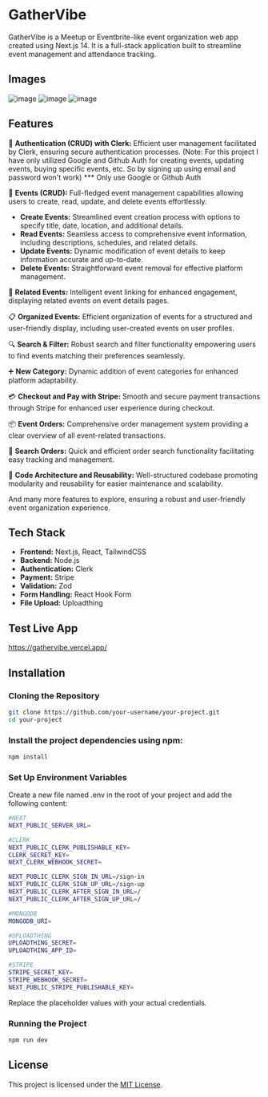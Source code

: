 # GatherVibe

GatherVibe is a Meetup or Eventbrite-like event organization web app created using Next.js 14. It is a full-stack application built to streamline event management and attendance tracking.

## Images
![image](https://github.com/KARNB24/gathervibe/assets/59581104/ba3fb898-a874-48ea-b92d-a349753654e0)
![image](https://github.com/KARNB24/gathervibe/assets/59581104/a0afb115-8db4-4677-9d96-3b1260eb57f6)
![image](https://github.com/KARNB24/gathervibe/assets/59581104/c7fe266a-561c-49f4-bfbc-664f7460e693)



## Features

🔐 **Authentication (CRUD) with Clerk:** Efficient user management facilitated by Clerk, ensuring secure authentication processes. 
    (Note: For this project I have only utilized Google and Github Auth for creating events, updating events, buying specific events, etc. So by signing up using email and password won't work)
    *** Only use Google or Github Auth

📅 **Events (CRUD):** Full-fledged event management capabilities allowing users to create, read, update, and delete events effortlessly.

- **Create Events:** Streamlined event creation process with options to specify title, date, location, and additional details.
- **Read Events:** Seamless access to comprehensive event information, including descriptions, schedules, and related details.
- **Update Events:** Dynamic modification of event details to keep information accurate and up-to-date.
- **Delete Events:** Straightforward event removal for effective platform management.

🔗 **Related Events:** Intelligent event linking for enhanced engagement, displaying related events on event details pages.

📋 **Organized Events:** Efficient organization of events for a structured and user-friendly display, including user-created events on user profiles.

🔍 **Search & Filter:** Robust search and filter functionality empowering users to find events matching their preferences seamlessly.

➕ **New Category:** Dynamic addition of event categories for enhanced platform adaptability.

💳 **Checkout and Pay with Stripe:** Smooth and secure payment transactions through Stripe for enhanced user experience during checkout.

📦 **Event Orders:** Comprehensive order management system providing a clear overview of all event-related transactions.

🔎 **Search Orders:** Quick and efficient order search functionality facilitating easy tracking and management.

🔧 **Code Architecture and Reusability:** Well-structured codebase promoting modularity and reusability for easier maintenance and scalability.

And many more features to explore, ensuring a robust and user-friendly event organization experience.

## Tech Stack

- **Frontend:** Next.js, React, TailwindCSS
- **Backend:** Node.js
- **Authentication:** Clerk
- **Payment:** Stripe
- **Validation:** Zod
- **Form Handling:** React Hook Form
- **File Upload:** Uploadthing

## Test Live App
https://gathervibe.vercel.app/

## Installation

### Cloning the Repository

```bash
git clone https://github.com/your-username/your-project.git
cd your-project
```

### Install the project dependencies using npm:
```bash
npm install
```

### Set Up Environment Variables
Create a new file named .env in the root of your project and add the following content:
```bash
#NEXT
NEXT_PUBLIC_SERVER_URL=

#CLERK
NEXT_PUBLIC_CLERK_PUBLISHABLE_KEY=
CLERK_SECRET_KEY=
NEXT_CLERK_WEBHOOK_SECRET=

NEXT_PUBLIC_CLERK_SIGN_IN_URL=/sign-in
NEXT_PUBLIC_CLERK_SIGN_UP_URL=/sign-up
NEXT_PUBLIC_CLERK_AFTER_SIGN_IN_URL=/
NEXT_PUBLIC_CLERK_AFTER_SIGN_UP_URL=/

#MONGODB
MONGODB_URI=

#UPLOADTHING
UPLOADTHING_SECRET=
UPLOADTHING_APP_ID=

#STRIPE
STRIPE_SECRET_KEY=
STRIPE_WEBHOOK_SECRET=
NEXT_PUBLIC_STRIPE_PUBLISHABLE_KEY=
```
Replace the placeholder values with your actual credentials.

### Running the Project
```bash
npm run dev
```
## License

This project is licensed under the [MIT License](LICENSE).
